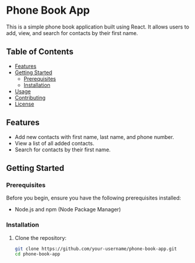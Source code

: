 # Phone Book App

This is a simple phone book application built using React. It allows users to add, view, and search for contacts by their first name.

## Table of Contents

- [Features](#features)
- [Getting Started](#getting-started)
  - [Prerequisites](#prerequisites)
  - [Installation](#installation)
- [Usage](#usage)
- [Contributing](#contributing)
- [License](#license)

## Features

- Add new contacts with first name, last name, and phone number.
- View a list of all added contacts.
- Search for contacts by their first name.

## Getting Started

### Prerequisites

Before you begin, ensure you have the following prerequisites installed:

- Node.js and npm (Node Package Manager)

### Installation

1. Clone the repository:

   ```bash
   git clone https://github.com/your-username/phone-book-app.git
   cd phone-book-app
